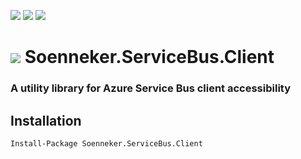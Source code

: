 [![](https://img.shields.io/nuget/v/Soenneker.ServiceBus.Client.svg?style=for-the-badge)](https://www.nuget.org/packages/Soenneker.ServiceBus.Client/)
[![](https://img.shields.io/github/actions/workflow/status/soenneker/soenneker.servicebus.client/publish.yml?style=for-the-badge)](https://github.com/soenneker/soenneker.servicebus.client/actions/workflows/publish.yml)
[![](https://img.shields.io/nuget/dt/Soenneker.ServiceBus.Client.svg?style=for-the-badge)](https://www.nuget.org/packages/Soenneker.ServiceBus.Client/)

# ![](https://user-images.githubusercontent.com/4441470/224455560-91ed3ee7-f510-4041-a8d2-3fc093025112.png) Soenneker.ServiceBus.Client
### A utility library for Azure Service Bus client accessibility

## Installation

```
Install-Package Soenneker.ServiceBus.Client
```
